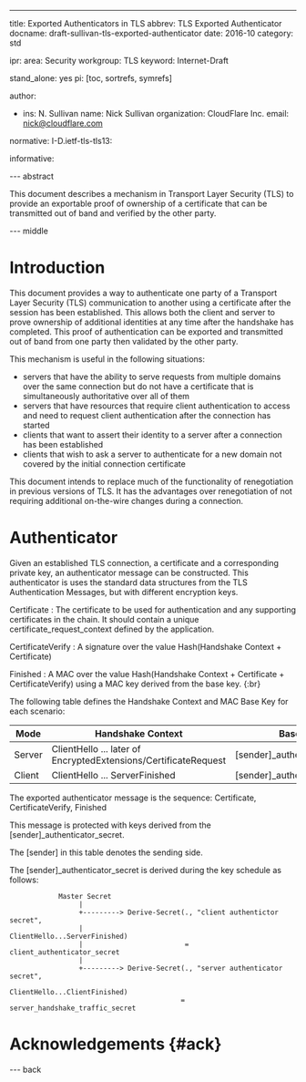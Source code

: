 ---
title: Exported Authenticators in TLS
abbrev: TLS Exported Authenticator
docname: draft-sullivan-tls-exported-authenticator
date: 2016-10
category: std

ipr:
area: Security
workgroup: TLS
keyword: Internet-Draft

stand_alone: yes
pi: [toc, sortrefs, symrefs]

author:
 -  ins: N. Sullivan
    name: Nick Sullivan
    organization: CloudFlare Inc.
    email: nick@cloudflare.com

normative:
  I-D.ietf-tls-tls13:

informative:



--- abstract

This document describes a mechanism in Transport Layer Security (TLS) to provide an exportable proof of ownership of a certificate that can be transmitted out of band and verified by the other party.

--- middle

# Introduction

This document provides a way to authenticate one party of a Transport Layer
Security (TLS) communication to another using a certificate after the session
has been established. This allows both the client and server to prove ownership
of additional identities at any time after the handshake has completed. This
proof of authentication can be exported and transmitted out of band from one
party then validated by the other party.

This mechanism is useful in the following situations:
* servers that have the ability to serve requests from multiple domains over
the same connection but do not have a certificate that is simultaneously
authoritative over all of them
* servers that have resources that require client authentication to access
and need to request client authentication after the connection has started
* clients that want to assert their identity to a server after a connection
has been established
* clients that wish to ask a server to authenticate for a new domain not
covered by the initial connection certificate 

This document intends to replace much of the functionality of renegotiation
in previous versions of TLS. It has the advantages over renegotiation of not
requiring additional on-the-wire changes during a connection.

# Authenticator

Given an established TLS connection, a certificate and a corresponding private
key, an authenticator message can be constructed. This authenticator is
uses the standard data structures from the TLS Authentication Messages,
but with different encryption keys.

Certificate
: The certificate to be used for authentication and any
supporting certificates in the chain. It should contain a unique
certificate_request_context defined by the application.

CertificateVerify
: A signature over the value Hash(Handshake Context + Certificate)

Finished
: A MAC over the value Hash(Handshake Context + Certificate + CertificateVerify)
using a MAC key derived from the base key.
{:br}

The following table defines the Handshake Context and MAC Base Key
for each scenario:

| Mode | Handshake Context | Base Key |
|------|-------------------|----------|
| Server | ClientHello ... later of EncryptedExtensions/CertificateRequest | [sender]_authenticator_secret |
| Client | ClientHello ... ServerFinished     | [sender]_authenticator_secret |

The exported authenticator message is the sequence:
Certificate, CertificateVerify, Finished

This message is protected with keys derived from the [sender]_authenticator_secret.

The [sender] in this table denotes the sending side.

The [sender]_authenticator_secret is derived during the key schedule as follows:
~~~~
            Master Secret
                 |
                 +---------> Derive-Secret(., "client authentictor secret",
                 |                         ClientHello...ServerFinished)
                 |                         = client_authenticator_secret
                 |
                 +---------> Derive-Secret(., "server authenticator secret",
                                          ClientHello...ClientFinished)
                                          = server_handshake_traffic_secret
~~~~


# Acknowledgements {#ack}
--- back

